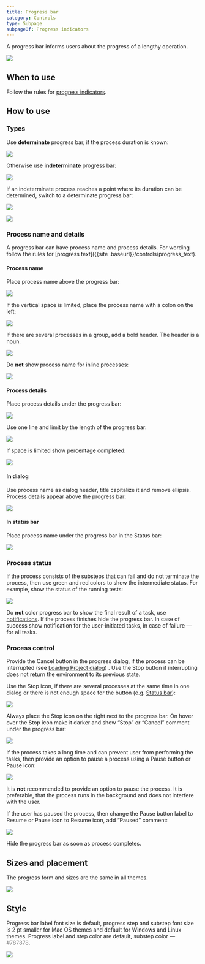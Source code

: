 ```yaml
---
title: Progress bar
category: Controls
type: Subpage
subpageOf: Progress indicators
---
```


A progress bar informs users about the progress of a lengthy operation.

![]({{site.baseurl}}/images/progress_bar/determinate_example.png)

## When to use

Follow the rules for [progress indicators]({{site.baseurl}}/controls/progress_indicators).


## How to use

### Types

Use **determinate** progress bar, if the process duration is known:

![]({{site.baseurl}}/images/progress_bar/determinate_example.png)

Otherwise use **indeterminate** progress bar:

![]({{site.baseurl}}/images/progress_bar/indeterminate_example.png)

If an indeterminate process reaches a point where its duration can be determined, switch to a determinate progress bar:

![]({{site.baseurl}}/images/progress_bar/progress_bar_indeterminate.png)

![]({{site.baseurl}}/images/progress_bar/progress_bar_determinate.png)


### Process name and details

A progress bar can have process name and process details. For wording follow the rules for [progress text]({{site
.baseurl}}/controls/progress_text).

#### Process name

Place process name above the progress bar:

![]({{site.baseurl}}/images/progress_bar/label_above.png)

If the vertical space is limited, place the process name with a colon on the left:

![]({{site.baseurl}}/images/progress_bar/label_left.png)

If there are several processes in a group, add a bold header. The header is a noun.

![]({{site.baseurl}}/images/progress_bar/several_progresses.png)

Do **not** show process name for inline processes:

![]({{site.baseurl}}/images/progress_bar/tool_window.png)


#### Process details

Place process details under the progress bar:

![]({{site.baseurl}}/images/progress_bar/comment.png)

Use one line and limit by the length of the progress bar:

![]({{site.baseurl}}/images/progress_bar/comment_long.png)

If space is limited show percentage completed:

![]({{site.baseurl}}/images/progress_bar/horizontaly.png)


#### In dialog

Use process name as dialog header, title capitalize it and remove ellipsis. Process details appear above the progress bar:

![]({{site.baseurl}}/images/progress_bar/dialog.png)

#### In status bar

Place process name under the progress bar in the Status bar:

![]({{site.baseurl}}/images/progress_bar/status_bar.png)




### Process status

If the process consists of the substeps that can fail and do not terminate the process, then use green and red colors to show the intermediate status. For example, show the status of the running tests:

![]({{site.baseurl}}/images/progress_bar/progress_color.png)

Do **not** color progress bar to show the final result of a task, use [notifications]({{site.baseurl}}/principles/notifications/). If the process finishes hide the progress bar. In case of success show notification for the user-initiated tasks, in case of failure — for all tasks.


### Process control

Provide the Cancel button in the progress dialog, if the process can be interrupted (see [Loading Project dialog]({{site.baseurl}}/controls/progress_bar/#in-dialog))
. Use the Stop button if interrupting does not return the environment to its previous state.

Use the Stop icon, if there are several processes at the same time in one dialog or there is not enough space for the
 button (e.g. [Status bar]({{site.baseurl}}/controls/progress_bar/#in-status-bar)):

![]({{site.baseurl}}/images/progress_bar/tasks_dialog.png)

Always place the Stop icon on the right next to the progress bar. On hover over the Stop icon make it darker and show “Stop” or “Cancel” comment under the progress bar:

![]({{site.baseurl}}/images/progress_bar/hover_stop_icon.png)

If the process takes a long time and can prevent user from performing the tasks, then provide an option to pause a process using a Pause button or Pause icon:

![]({{site.baseurl}}/images/progress_bar/pause.png)

It is **not** recommended to provide an option to pause the process. It is preferable, that the process runs in the background and does not interfere with the user.

If the user has paused the process, then change the Pause button label to Resume or Pause icon to Resume icon, add “Paused” comment:

![]({{site.baseurl}}/images/progress_bar/resume.png)

Hide the progress bar as soon as process completes.


## Sizes and placement

The progress form and sizes are the same in all themes.

![]({{site.baseurl}}/images/progress_bar/sizes.png)


## Style

Progress bar label font size is default, progress step and substep font size is 2 pt smaller for Mac OS themes and default for Windows and Linux themes. Progress label and step color are default, substep color — <span style="color:#787878">#787878</span>.

![]({{site.baseurl}}/images/progress_bar/colors.png)




